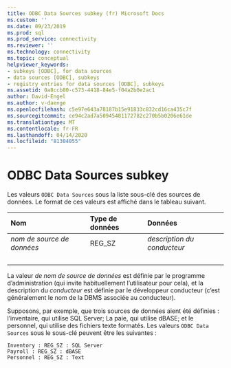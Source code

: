 ```yaml
---
title: ODBC Data Sources subkey (fr) Microsoft Docs
ms.custom: ''
ms.date: 09/23/2019
ms.prod: sql
ms.prod_service: connectivity
ms.reviewer: ''
ms.technology: connectivity
ms.topic: conceptual
helpviewer_keywords:
- subkeys [ODBC], for data sources
- data sources [ODBC], subkeys
- registry entries for data sources [ODBC], subkeys
ms.assetid: 0a8ccb80-c573-4418-84e5-f04a2b0e2ac1
author: David-Engel
ms.author: v-daenge
ms.openlocfilehash: c5e97e643a78187b15e91833c832cd16ca435c7f
ms.sourcegitcommit: ce94c2ad7a50945481172782c270b5b0206e61de
ms.translationtype: MT
ms.contentlocale: fr-FR
ms.lasthandoff: 04/14/2020
ms.locfileid: "81304055"
---
```

# <a name="odbc-data-sources-subkey"></a>ODBC Data Sources subkey

Les valeurs `ODBC Data Sources` sous la liste sous-clé des sources de données. Le format de ces valeurs est affiché dans le tableau suivant.

| Nom | Type de données | Données |
| :--- | :-------- | :--- |
| *nom de source de données* | REG_SZ | *description du conducteur* |
| &nbsp; | &nbsp; | &nbsp; |

La valeur *de nom de source de données* est définie par le programme d’administration (qui invite habituellement l’utilisateur pour cela), et la description du *conducteur* est définie par le développeur conducteur (c’est généralement le nom de la DBMS associée au conducteur).

Supposons, par exemple, que trois sources de données aient été définies : l’inventaire, qui utilise SQL Server; La paie, qui utilise dBASE; et le personnel, qui utilise des fichiers texte formatés. Les valeurs `ODBC Data Sources` sous le sous-clé peuvent être les suivantes :

```console
Inventory : REG_SZ : SQL Server
Payroll : REG_SZ : dBASE
Personnel : REG_SZ : Text
```
